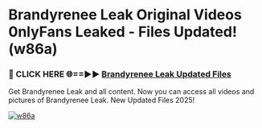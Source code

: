 # Brandyrenee Leak Original Videos 0nlyFans Leaked - Files Updated! (w86a)

<h3>🔴 CLICK HERE 🌐==►► <a href="https://tinyurl.com/2m67pmp6" rel="nofollow">Brandyrenee Leak Updated Files</a></h3>

Get Brandyrenee Leak and all content. Now you can access all videos and pictures of Brandyrenee Leak. New Updated Files 2025!

[![w86a](https://i.imgur.com/H4QAA4z.gif)](https://tinyurl.com/2m67pmp6)